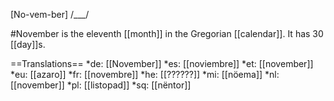 [No-vem-ber] /___/

#November is the eleventh [[month]] in the Gregorian [[calendar]]. It has 30 [[day]]s.

==Translations==
*de: [[November]]
*es: [[noviembre]]
*et: [[november]]
*eu: [[azaro]]
*fr: [[novembre]]
*he: [[??????]]
*mi: [[nöema]]
*nl: [[november]]
*pl: [[listopad]]
*sq: [[nëntor]]